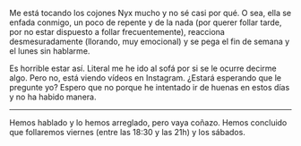 Me está tocando los cojones Nyx mucho y no sé casi por qué. O sea, ella se enfada conmigo, un poco de repente y de la nada (por querer follar tarde, por no estar dispuesto a follar frecuentemente), reacciona desmesuradamente (llorando, muy emocional) y se pega el fin de semana y el lunes sin hablarme.

Es horrible estar así. Literal me he ido al sofá por si se le ocurre decirme algo. Pero no, está viendo vídeos en Instagram. ¿Estará esperando que le pregunte yo? Espero que no porque he intentado ir de huenas en estos días y no ha habido manera.

---

Hemos hablado y lo hemos arreglado, pero vaya coñazo. Hemos concluido que follaremos viernes (entre las 18:30 y las 21h) y los sábados.